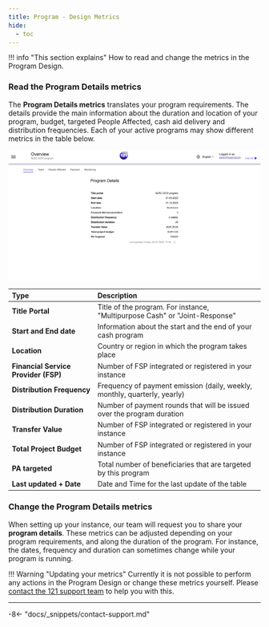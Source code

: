 ```yaml
---
title: Program - Design Metrics
hide:
  - toc
---
```


!!! info "This section explains"
How to read and change the metrics in the Program Design.

### Read the Program Details metrics

The **Program Details metrics** translates your program requirements. The details provide the main information about the duration and location of your program, budget, targeted People Affected, cash aid delivery and distribution frequencies. Each of your active programs may show different metrics in the table below.

![Program Details](https://raw.githubusercontent.com/global-121/121-platform/main/e2e/tests/__screenshots__/UserManualScreenshots/userManualScreenshots.spec.ts/ProgramDetails.png)

| Type                                 | Description                                                                 |
| :----------------------------------- | :-------------------------------------------------------------------------- |
| **Title Portal**                     | Title of the program. For instance, "Multipurpose Cash" or "Joint-Response" |
| **Start and End date**               | Information about the start and the end of your cash program                |
| **Location**                         | Country or region in which the program takes place​                         |
| **Financial Service Provider (FSP)** | Number of FSP integrated or registered in your instance                     |
| **Distribution Frequency**           | Frequency of payment emission (daily, weekly, monthly, quarterly, yearly)   |
| **Distribution Duration**            | Number of payment rounds that will be issued over the program duration      |
| **Transfer Value**                   | Number of FSP integrated or registered in your instance                     |
| **Total Project Budget**             | Number of FSP integrated or registered in your instance                     |
| **PA targeted**                      | Total number of beneficiaries that are targeted by this program             |
| **Last updated + Date**              | Date and Time for the last update of the table                              |

### Change the Program Details metrics

When setting up your instance, our team will request you to share your **program details**. These metrics can be adjusted depending on your program requirements, and along the duration of the program. For instance, the dates, frequency and duration can sometimes change while your program is running.

!!! Warning "Updating your metrics"
Currently it is not possible to perform any actions in the Program Design or change these metrics yourself. Please [contact the 121 support team](mailto:support@121.global) to help you with this.

---

-8<- "docs/_snippets/contact-support.md"
